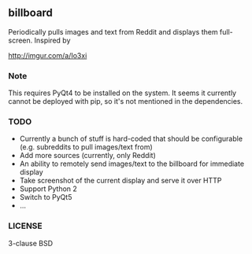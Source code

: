 ## billboard

Periodically pulls images and text from Reddit and displays them full-screen. 
Inspired by

http://imgur.com/a/Io3xi


### Note

This requires PyQt4 to be installed on the system. It seems it currently cannot
be deployed with pip, so it's not mentioned in the dependencies.


### TODO

- Currently a bunch of stuff is hard-coded that should be configurable (e.g.
  subreddits to pull images/text from)
- Add more sources (currently, only Reddit)
- An ability to remotely send images/text to the billboard for immediate display
- Take screenshot of the current display and serve it over HTTP
- Support Python 2
- Switch to PyQt5
- ...


### LICENSE

3-clause BSD


